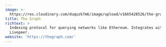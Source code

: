 ```yaml
---
image: >-
  https://res.cloudinary.com/duquzk7m6/image/upload/v1665428526/the-graph_rrmspw.png
title: The Graph
richtext: >
  Indexing protocol for querying networks like Ethereum. Integrates with
  Livepeer.
website: 'https://thegraph.com/'
---
```


